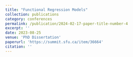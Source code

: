 ```yaml
---
title: "Functional Regression Models"
collection: publications
category: conferences
permalink: /publication/2024-02-17-paper-title-number-4
excerpt: ''
date: 2023-08-25
venue: 'PhD Dissertation'
paperurl: 'https://summit.sfu.ca/item/36664'
citation: ''
---
```

